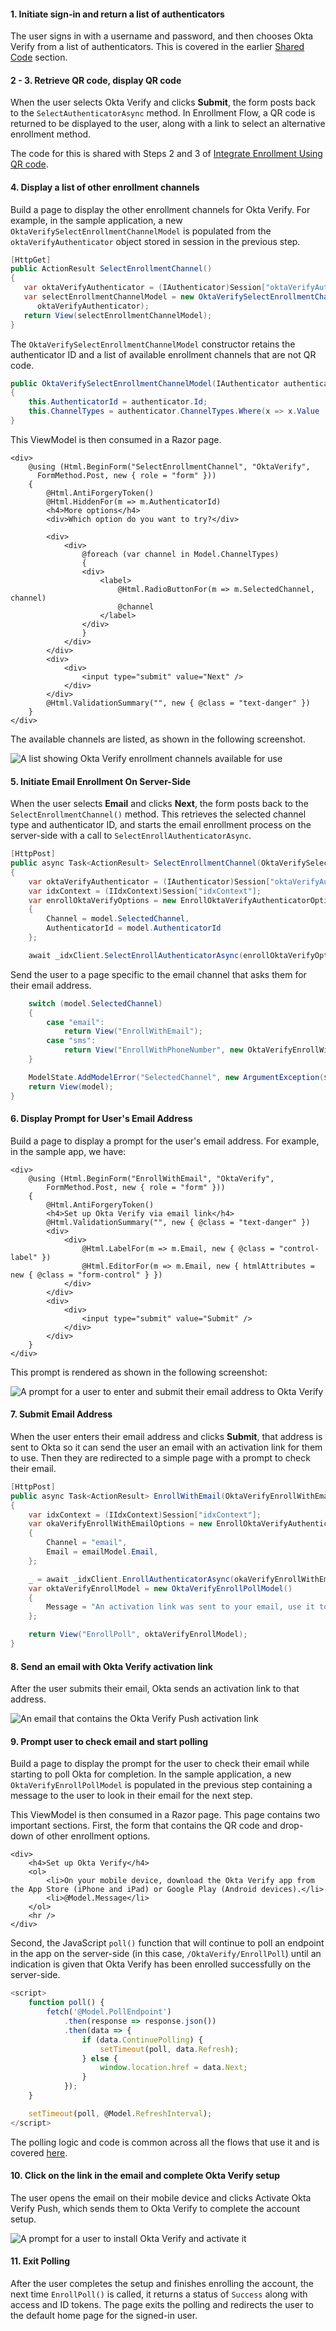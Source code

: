 #### 1. Initiate sign-in and return a list of authenticators

The user signs in with a username and password, and then chooses Okta Verify from a list of authenticators. This is covered in the earlier [Shared Code](#initiate-sign-in-and-return-a-list-of-authenticators) section.

#### 2 - 3. Retrieve QR code, display QR code

When the user selects Okta Verify and clicks **Submit**, the form posts back to the `SelectAuthenticatorAsync` method. In Enrollment Flow, a QR code is returned to be displayed to the user, along with a link to select an alternative enrollment method.

The code for this is shared with Steps 2 and 3 of [Integrate Enrollment Using QR code](#integrate-enrollment-using-qr-code).

#### 4. Display a list of other enrollment channels

Build a page to display the other enrollment channels for Okta Verify. For example, in the sample application, a new `OktaVerifySelectEnrollmentChannelModel` is populated from the `oktaVerifyAuthenticator` object stored in session in the previous step.

```csharp
[HttpGet]
public ActionResult SelectEnrollmentChannel()
{
   var oktaVerifyAuthenticator = (IAuthenticator)Session["oktaVerifyAuthenticator"];
   var selectEnrollmentChannelModel = new OktaVerifySelectEnrollmentChannelModel(
      oktaVerifyAuthenticator);
   return View(selectEnrollmentChannelModel);
}
```

The `OktaVerifySelectEnrollmentChannelModel` constructor retains the authenticator ID and a list of available enrollment channels that are not QR code.

```csharp
public OktaVerifySelectEnrollmentChannelModel(IAuthenticator authenticator)
{
    this.AuthenticatorId = authenticator.Id;
    this.ChannelTypes = authenticator.ChannelTypes.Where(x => x.Value != "qrcode").ToList();
}
```

This ViewModel is then consumed in a Razor page.

```razor
<div>
    @using (Html.BeginForm("SelectEnrollmentChannel", "OktaVerify",
      FormMethod.Post, new { role = "form" }))
    {
        @Html.AntiForgeryToken()
        @Html.HiddenFor(m => m.AuthenticatorId)
        <h4>More options</h4>
        <div>Which option do you want to try?</div>

        <div>
            <div>
                @foreach (var channel in Model.ChannelTypes)
                {
                <div>
                    <label>
                        @Html.RadioButtonFor(m => m.SelectedChannel, channel)
                        @channel
                    </label>
                </div>
                }
            </div>
        </div>
        <div>
            <div>
                <input type="submit" value="Next" />
            </div>
        </div>
        @Html.ValidationSummary("", new { @class = "text-danger" })
    }
</div>
```

The available channels are listed, as shown in the following screenshot.

<div class="common-image-format">

![A list showing Okta Verify enrollment channels available for use](/img/authenticators/dotnet-authenticators-okta-verify-enrollment-list-of-other-enrollment-options.png "A list of the available Okta Verify enrollment channels")

</div>

#### 5. Initiate Email Enrollment On Server-Side

When the user selects **Email** and clicks **Next**, the form posts back to the `SelectEnrollmentChannel()` method. This retrieves the selected channel type and authenticator ID, and starts the email enrollment process on the server-side with a call to `SelectEnrollAuthenticatorAsync`.

```csharp
[HttpPost]
public async Task<ActionResult> SelectEnrollmentChannel(OktaVerifySelectEnrollmentChannelModel model)
{
    var oktaVerifyAuthenticator = (IAuthenticator)Session["oktaVerifyAuthenticator"];
    var idxContext = (IIdxContext)Session["idxContext"];
    var enrollOktaVerifyOptions = new EnrollOktaVerifyAuthenticatorOptions
    {
        Channel = model.SelectedChannel,
        AuthenticatorId = model.AuthenticatorId
    };

    await _idxClient.SelectEnrollAuthenticatorAsync(enrollOktaVerifyOptions, idxContext);
```

Send the user to a page specific to the email channel that asks them for their email address.

```csharp
    switch (model.SelectedChannel)
    {
        case "email":
            return View("EnrollWithEmail");
        case "sms":
            return View("EnrollWithPhoneNumber", new OktaVerifyEnrollWithPhoneNumberModel { CountryCode = "+1" });
    }

    ModelState.AddModelError("SelectedChannel", new ArgumentException($"Unrecognized Okta Verify channel: {model.SelectedChannel}"));
    return View(model);
}
```

#### 6. Display Prompt for User's Email Address

Build a page to display a prompt for the user's email address. For example, in the sample app, we have:

```razor
<div>
    @using (Html.BeginForm("EnrollWithEmail", "OktaVerify",
        FormMethod.Post, new { role = "form" }))
    {
        @Html.AntiForgeryToken()
        <h4>Set up Okta Verify via email link</h4>
        @Html.ValidationSummary("", new { @class = "text-danger" })
        <div>
            <div>
                @Html.LabelFor(m => m.Email, new { @class = "control-label" })
                @Html.EditorFor(m => m.Email, new { htmlAttributes = new { @class = "form-control" } })
            </div>
        </div>
        <div>
            <div>
                <input type="submit" value="Submit" />
            </div>
        </div>
    }
</div>
```

This prompt is rendered as shown in the following screenshot:

<div class="common-image-format">

![A prompt for a user to enter and submit their email address to Okta Verify](/img/authenticators/dotnet-authenticators-okta-verify-enrollment-email-prompt-for-address.png "A prompt for an email address")

</div>

#### 7. Submit Email Address

When the user enters their email address and clicks **Submit**, that address is sent to Okta so it can send the user an email with an activation link for them to use. Then they are redirected to a simple page with a prompt to check their email.

```csharp
[HttpPost]
public async Task<ActionResult> EnrollWithEmail(OktaVerifyEnrollWithEmailModel emailModel)
{
    var idxContext = (IIdxContext)Session["idxContext"];
    var okaVerifyEnrollWithEmailOptions = new EnrollOktaVerifyAuthenticatorOptions
    {
        Channel = "email",
        Email = emailModel.Email,
    };

    _ = await _idxClient.EnrollAuthenticatorAsync(okaVerifyEnrollWithEmailOptions, idxContext);
    var oktaVerifyEnrollModel = new OktaVerifyEnrollPollModel()
    {
        Message = "An activation link was sent to your email, use it to complete Okta Verify enrollment."
    };

    return View("EnrollPoll", oktaVerifyEnrollModel);
}
```

#### 8. Send an email with Okta Verify activation link

After the user submits their email, Okta sends an activation link to that address.

<div class="common-image-format">

![An email that contains the Okta Verify Push activation link](/img/authenticators/dotnet-authenticators-okta-verify-enrollment-email-text.png "An email containing the activation link")

</div>

#### 9. Prompt user to check email and start polling

Build a page to display the prompt for the user to check their email while starting to poll Okta for completion.  In the sample application, a new `OktaVerifyEnrollPollModel` is populated in the previous step containing a message to the user to look in their email for the next step.

This ViewModel is then consumed in a Razor page. This page contains two important sections. First, the form that contains the QR code and drop-down of other enrollment options.

```razor
<div>
    <h4>Set up Okta Verify</h4>
    <ol>
        <li>On your mobile device, download the Okta Verify app from the App Store (iPhone and iPad) or Google Play (Android devices).</li>
        <li>@Model.Message</li>
    </ol>
    <hr />
</div>
```

Second, the JavaScript `poll()` function that will continue to poll an endpoint in the app on the server-side (in this case, `/OktaVerify/EnrollPoll`) until an indication is given that Okta Verify has been enrolled successfully on the server-side.

```js
<script>
    function poll() {
        fetch('@Model.PollEndpoint')
            .then(response => response.json())
            .then(data => {
                if (data.ContinuePolling) {
                    setTimeout(poll, data.Refresh);
                } else {
                    window.location.href = data.Next;
                }
            });
    }

    setTimeout(poll, @Model.RefreshInterval);
</script>
```

The polling logic and code is common across all the flows that use it and is covered [here](#polling-okta).

#### 10. Click on the link in the email and complete Okta Verify setup

The user opens the email on their mobile device and clicks Activate Okta Verify Push, which sends them to Okta Verify to complete the account setup.

<div class="common-image-format">

![A prompt for a user to install Okta Verify and activate it](/img/authenticators/dotnet-authenticators-okta-verify-enrollment-email-prompt-user-to-check-email.png "An activation prompt for Okta Verify")

</div>

#### 11. Exit Polling

After the user completes the setup and finishes enrolling the account, the next time `EnrollPoll()` is called, it returns a status of `Success` along with access and ID tokens. The page exits the polling and redirects the user to the default home page for the signed-in user.
